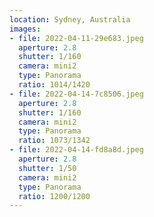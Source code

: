 ```yaml
---
location: Sydney, Australia
images:
- file: 2022-04-11-29e683.jpeg
  aperture: 2.8
  shutter: 1/160
  camera: mini2
  type: Panorama
  ratio: 1014/1420
- file: 2022-04-14-7c8506.jpeg
  aperture: 2.8
  shutter: 1/160
  camera: mini2
  type: Panorama
  ratio: 1073/1342
- file: 2022-04-14-fd8a8d.jpeg
  aperture: 2.8
  shutter: 1/50
  camera: mini2
  type: Panorama
  ratio: 1200/1200
---
```

